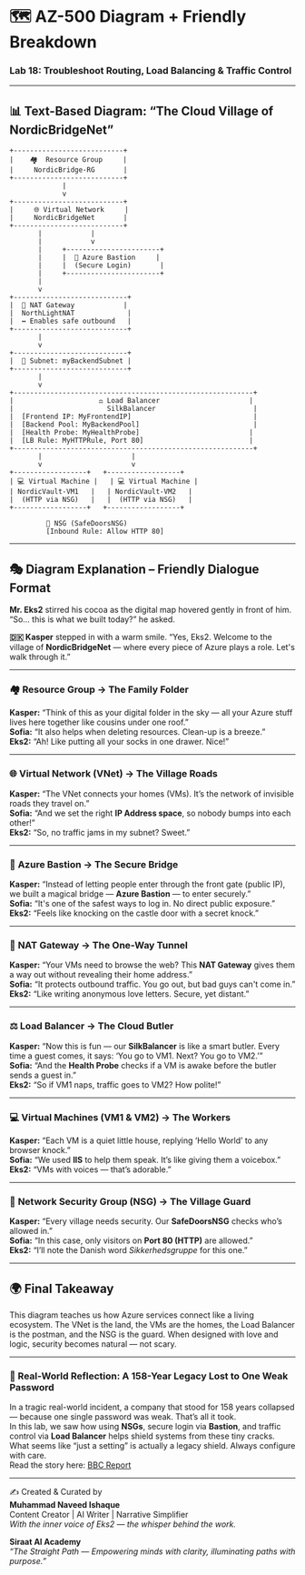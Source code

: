 # 🗺️ AZ-500 Diagram + Friendly Breakdown  
### Lab 18: Troubleshoot Routing, Load Balancing & Traffic Control  
---

## 📊 Text-Based Diagram: “The Cloud Village of NordicBridgeNet”

```plaintext
+---------------------------+
|    🏘️  Resource Group     |
|     NordicBridge-RG       |
+---------------------------+
             |
             v
+---------------------------+
|     🌐 Virtual Network     |
|     NordicBridgeNet       |
+---------------------------+
       |            |
       |            v
       |     +-----------------------+
       |     |  🚪 Azure Bastion     |
       |     |  (Secure Login)       |
       |     +-----------------------+
       |
       v
+----------------------------+
|  🔀 NAT Gateway            |
|  NorthLightNAT             |
|  ↔ Enables safe outbound   |
+----------------------------+
       |
       v
+----------------------------+
|  🧱 Subnet: myBackendSubnet |
+----------------------------+
       |
       v
+-----------------------------------------------------------+
|                     ⚖️ Load Balancer                      |
|                       SilkBalancer                        |
|  [Frontend IP: MyFrontendIP]                              |
|  [Backend Pool: MyBackendPool]                            |
|  [Health Probe: MyHealthProbe]                           |
|  [LB Rule: MyHTTPRule, Port 80]                          |
+-----------------------------------------------------------+
       |                      |
       v                      v
+------------------+   +------------------+
| 💻 Virtual Machine |   | 💻 Virtual Machine |
| NordicVault-VM1   |   | NordicVault-VM2   |
|  (HTTP via NSG)   |   |  (HTTP via NSG)   |
+------------------+   +------------------+

         🔐 NSG (SafeDoorsNSG)
         [Inbound Rule: Allow HTTP 80]

```

---

## 🎭 Diagram Explanation – Friendly Dialogue Format

**Mr. Eks2** stirred his cocoa as the digital map hovered gently in front of him. “So... this is what we built today?” he asked.

**🇩🇰 Kasper** stepped in with a warm smile. “Yes, Eks2. Welcome to the village of **NordicBridgeNet** — where every piece of Azure plays a role. Let's walk through it.”

---

### 🏘️ **Resource Group** → The Family Folder

**Kasper:** “Think of this as your digital folder in the sky — all your Azure stuff lives here together like cousins under one roof.”  
**Sofia:** “It also helps when deleting resources. Clean-up is a breeze.”  
**Eks2:** “Ah! Like putting all your socks in one drawer. Nice!”

---

### 🌐 **Virtual Network (VNet)** → The Village Roads

**Kasper:** “The VNet connects your homes (VMs). It’s the network of invisible roads they travel on.”  
**Sofia:** “And we set the right **IP Address space**, so nobody bumps into each other!”  
**Eks2:** “So, no traffic jams in my subnet? Sweet.”

---

### 🚪 **Azure Bastion** → The Secure Bridge

**Kasper:** “Instead of letting people enter through the front gate (public IP), we built a magical bridge — **Azure Bastion** — to enter securely.”  
**Sofia:** “It's one of the safest ways to log in. No direct public exposure.”  
**Eks2:** “Feels like knocking on the castle door with a secret knock.”

---

### 🔀 **NAT Gateway** → The One-Way Tunnel

**Kasper:** “Your VMs need to browse the web? This **NAT Gateway** gives them a way out without revealing their home address.”  
**Sofia:** “It protects outbound traffic. You go out, but bad guys can't come in.”  
**Eks2:** “Like writing anonymous love letters. Secure, yet distant.”

---

### ⚖️ **Load Balancer** → The Cloud Butler

**Kasper:** “Now this is fun — our **SilkBalancer** is like a smart butler. Every time a guest comes, it says: ‘You go to VM1. Next? You go to VM2.’”  
**Sofia:** “And the **Health Probe** checks if a VM is awake before the butler sends a guest in.”  
**Eks2:** “So if VM1 naps, traffic goes to VM2? How polite!”

---

### 💻 **Virtual Machines (VM1 & VM2)** → The Workers

**Kasper:** “Each VM is a quiet little house, replying ‘Hello World’ to any browser knock.”  
**Sofia:** “We used **IIS** to help them speak. It’s like giving them a voicebox.”  
**Eks2:** “VMs with voices — that’s adorable.”

---

### 🔐 **Network Security Group (NSG)** → The Village Guard

**Kasper:** “Every village needs security. Our **SafeDoorsNSG** checks who’s allowed in.”  
**Sofia:** “In this case, only visitors on **Port 80 (HTTP)** are allowed.”  
**Eks2:** “I’ll note the Danish word *Sikkerhedsgruppe* for this one.”

---

## 🌍 Final Takeaway

This diagram teaches us how Azure services connect like a living ecosystem. The VNet is the land, the VMs are the homes, the Load Balancer is the postman, and the NSG is the guard. When designed with love and logic, security becomes natural — not scary.

---

### 🔐 Real-World Reflection: A 158-Year Legacy Lost to One Weak Password

In a tragic real-world incident, a company that stood for 158 years collapsed — because one single password was weak. That’s all it took.  
In this lab, we saw how using **NSGs**, secure login via **Bastion**, and traffic control via **Load Balancer** helps shield systems from these tiny cracks.  
What seems like “just a setting” is actually a legacy shield. Always configure with care.  
Read the story here: [BBC Report](https://www.bbc.com/news/articles/cx2gx28815wo)

---

✍️ Created & Curated by  
**Muhammad Naveed Ishaque**  
Content Creator | AI Writer | Narrative Simplifier  
_With the inner voice of Eks2 — the whisper behind the work._

**Siraat AI Academy**  
_“The Straight Path — Empowering minds with clarity, illuminating paths with purpose.”_
